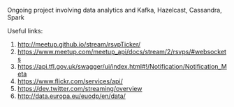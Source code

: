 Ongoing project involving data analytics and Kafka, Hazelcast, Cassandra, Spark

Useful links:

1. http://meetup.github.io/stream/rsvpTicker/
2. https://www.meetup.com/meetup_api/docs/stream/2/rsvps/#websockets
3. https://api.tfl.gov.uk/swagger/ui/index.html#!/Notification/Notification_Meta
4. https://www.flickr.com/services/api/
5. https://dev.twitter.com/streaming/overview
6. http://data.europa.eu/euodp/en/data/



